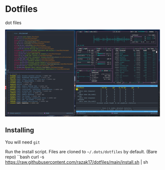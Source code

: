 # Dotfiles
dot files

![dotfiles image](./dotfiles.png)

  ## Installing

You will need `git`

Run the install script. Files are cloned to `~/.dots/dotfiles` by default. (Bare repo)
``bash
curl -s https://raw.githubusercontent.com/razak17/dotfiles/main/install.sh | sh

```
